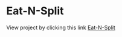 # Eat-N-Split
View project by clicking this link [Eat-N-Split](https://twwright119.github.io/Eat-N-Split/)
